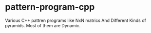 # pattern-program-cpp
Various C++ pattren programs like NxN matrics And Different Kinds of pyramids.
Most of them are Dynamic.

